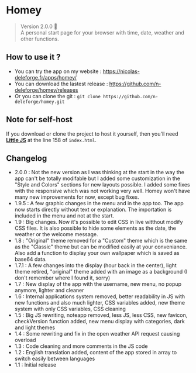 # Homey

> Version 2.0.0 :memo:  
> A personal start page for your browser with time, date, weather and other functions.

## How to use it ?

- You can try the app on my website : https://nicolas-deleforge.fr/apps/homey/  
- You can download the lastest release : https://github.com/n-deleforge/homey/releases
- Or you can clone the git : ```git clone https://github.com/n-deleforge/homey.git```

## Note for self-host

If you download or clone the project to host it yourself, then you'll need [**Little JS**](https://github.com/n-deleforge/littleJS) at the line 158 of `index.html`.

## Changelog

- 2.0.0 : Not the new version as I was thinking at the start in the way the app can't be totally modifable but I added some customization in the "Style and Colors" sections for new layouts possible. I added some fixes with the responsive which was not working very well. Homey won't have many new improvements for now, except bug fixes.
- 1.9.5 : A few graphic changes in the menu and in the app too. The app now starts directly without text or explanation. The importation is included in the menu and not at the start.
- 1.9 : Big changes. Now it's possible to edit CSS in live witthout modify CSS files. It is also possible to hide some elements as the date, the weather or the welcome message.
- 1.8 : "Original" theme removed for a "Custom" theme which is the same as the "Classic" theme but can be modified easily at your conveniance. Also add a function to display your own wallpaper which is saved as base64 data.
- 1.7.1 : A few changes into the display (hour back in the center), light theme retired, "original" theme added with an image as a background (I don't remember where I found it, sorry)
- 1.7 : New display of the app with the username, new menu, no popup anymore, lighter and cleaner
- 1.6 : Internal applications system removed, better readability in JS with new functions and also much lighter, CSS variables added, new theme system with only CSS variables, CSS cleaning
- 1.5 : Big JS rewriting, noteapp removed, less JS, less CSS, new favicon, checkVersion function added, new menu display with categories, dark and light themes
- 1.4 : Some rewriting and fix in the open weather API request causing overload
- 1.3 : Code cleaning and more comments in the JS code
- 1.2 : English translation added, content of the app stored in array to switch easily between languages
- 1.1 : Initial release
